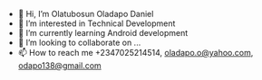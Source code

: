 - 👋 Hi, I’m Olatubosun Oladapo Daniel
- 👀 I’m interested in Technical Development
- 🌱 I’m currently learning Android development
- 💞️ I’m looking to collaborate on ...
- 📫 How to reach me +2347025214514, oladapo.o@yahoo.com, odapo138@gmail.com

<!---
Dapo-dan/Dapo-dan is a ✨ special ✨ repository because its `README.md` (this file) appears on your GitHub profile.
You can click the Preview link to take a look at your changes.
--->
